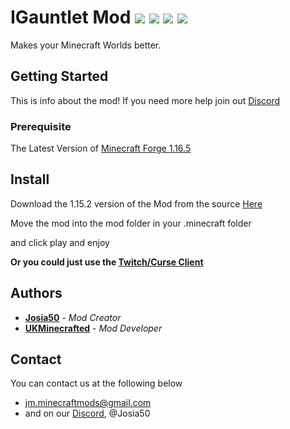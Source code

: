 # IGauntlet Mod ![](https://img.shields.io/badge/Creator-Josia50-orange.svg) ![](https://img.shields.io/badge/Minecraft-1.16.5-blue.svg) ![](https://img.shields.io/badge/Owner-JMTeam-blue.svg) ![](https://img.shields.io/badge/Mod%20Status-Incomplete-red.svg)

Makes your Minecraft Worlds better.

## Getting Started

This is info about the mod!
If you need more help join out [Discord](https://discord.gg/pQkRKKN)

### Prerequisite
The Latest Version of [Minecraft Forge 1.16.5](https://www.minecraftforge.net)

## Install

Download the 1.15.2 version of the Mod from the source [Here](https://minecraft.curseforge.com/projects/igauntlet)

Move the mod into the mod folder in your .minecraft folder

and click play and enjoy

**Or you could just use the [Twitch/Curse Client](https://app.twitch.tv/download)**

## Authors
* **[Josia50](https://GitHub.com/Josia50)** - *Mod Creator*
* **[UKMinecrafted](https://github.com/UKMinecrafted)** - *Mod Developer*

## Contact
You can contact us at the following below
* jm.minecraftmods@gmail.com
* and on our [Discord](https://discord.gg/pQkRKKN), @Josia50
